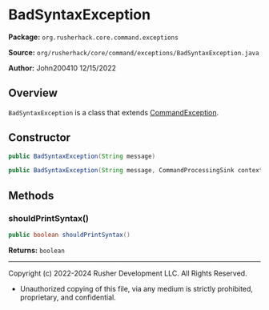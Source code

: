 # BadSyntaxException

**Package:** `org.rusherhack.core.command.exceptions`

**Source:** `org/rusherhack/core/command/exceptions/BadSyntaxException.java`

**Author:** John200410 12/15/2022



## Overview

`BadSyntaxException` is a class that extends [CommandException](CommandException.md).

## Constructor

```java
public BadSyntaxException(String message)
```

```java
public BadSyntaxException(String message, CommandProcessingSink context)
```

## Methods

### shouldPrintSyntax()

```java
public boolean shouldPrintSyntax()
```

**Returns:** `boolean`

---

Copyright (c) 2022-2024 Rusher Development LLC. All Rights Reserved.
* Unauthorized copying of this file, via any medium is strictly prohibited, proprietary, and confidential.
